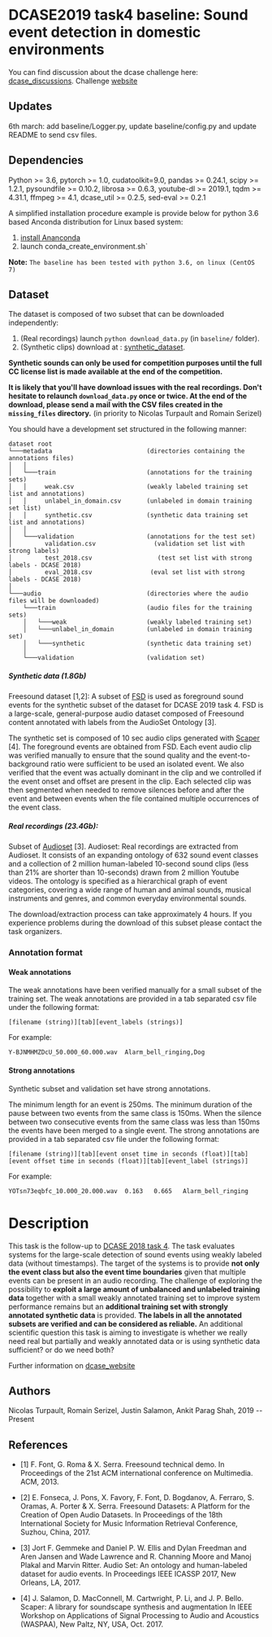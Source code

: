 # DCASE2019 task4 baseline: Sound event detection in domestic environments

You can find discussion about the dcase challenge here: [dcase_discussions](https://groups.google.com/forum/#!forum/dcase-discussions).
Challenge [website](http://dcase.community/challenge2019/)

## Updates
6th march: add baseline/Logger.py, update baseline/config.py and update README to send csv files.

## Dependencies

Python >= 3.6, pytorch >= 1.0, cudatoolkit=9.0, pandas >= 0.24.1, scipy >= 1.2.1, pysoundfile >= 0.10.2,
librosa >= 0.6.3, youtube-dl >= 2019.1, tqdm >= 4.31.1, ffmpeg >= 4.1, dcase_util >= 0.2.5, sed-eval >= 0.2.1

A simplified installation procedure example is provide below for python 3.6 based Anconda distribution for Linux based system:
1. [install Ananconda](https://www.anaconda.com/download/)
2. launch conda_create_environment.sh`

**Note:** `The baseline has been tested with python 3.6, on linux (CentOS 7)`

## Dataset
The dataset is composed of two subset that can be downloaded independently:

1. (Real recordings) launch `python download_data.py` (in `baseline/` folder).
2. (Synthetic clips) download at : [synthetic_dataset](https://doi.org/10.5281/zenodo.2583796).

**Synthetic sounds can only be used for competition purposes until the full CC license list is made available at the end of the competition.**


**It is likely that you'll have download issues with the real recordings. 
Don't hesitate to relaunch `download_data.py` once or twice.
At the end of the download, please send a mail with the CSV files 
created in the `missing_files` directory.** (in priority to Nicolas Turpault and Romain Serizel)


You should have a development set structured in the following manner:

```
dataset root
└───metadata			              (directories containing the annotations files)
│   │
│   └───train			              (annotations for the training sets)
│   │     weak.csv                    (weakly labeled training set list and annotations)
│   │     unlabel_in_domain.csv       (unlabeled in domain training set list)
│   │     synthetic.csv               (synthetic data training set list and annotations)
│   │
│   └───validation			          (annotations for the test set)
│         validation.csv                (validation set list with strong labels)
│         test_2018.csv                  (test set list with strong labels - DCASE 2018)
│         eval_2018.csv                (eval set list with strong labels - DCASE 2018)
│    
└───audio					          (directories where the audio files will be downloaded)
    └───train			              (audio files for the training sets)
    │   └───weak                      (weakly labeled training set)
    │   └───unlabel_in_domain         (unlabeled in domain training set)
    │   └───synthetic                 (synthetic data training set)
    │
    └───validation			          (validation set)       
```

##### Synthetic data (1.8Gb)
Freesound dataset [1,2]: A subset of [FSD](https://datasets.freesound.org/fsd/) is used as foreground sound events for the synthetic subset of the dataset for DCASE 2019 task 4. FSD is a large-scale, general-purpose audio dataset composed of Freesound content annotated with labels from the AudioSet Ontology [3].

The synthetic set is composed of 10 sec audio clips generated with [Scaper](https://github.com/justinsalamon/scaper) [4]. 
The foreground events are obtained from FSD. 
Each event audio clip was verified manually to ensure that the sound quality and the event-to-background ratio were sufficient to be used an isolated event. We also verified that the event was actually dominant in the clip and we controlled if the event onset and offset are present in the clip. Each selected clip was then segmented when needed to remove silences before and after the event and between events when the file contained multiple occurrences of the event class.

##### Real recordings (23.4Gb):
Subset of [Audioset](https://research.google.com/audioset/index.html) [3].
Audioset: Real recordings are extracted from Audioset. It consists of an expanding ontology of 632 sound event classes and a collection of 2 million human-labeled 10-second sound clips (less than 21% are shorter than 10-seconds) drawn from 2 million Youtube videos. The ontology is specified as a hierarchical graph of event categories, covering a wide range of human and animal sounds, musical instruments and genres, and common everyday environmental sounds.

The download/extraction process can take approximately 4 hours.
If you experience problems during the download of this subset please contact the task organizers. 

### Annotation format

#### Weak annotations
The weak annotations have been verified manually for a small subset of the training set. The weak annotations are provided in a tab separated csv file under the following format:

```
[filename (string)][tab][event_labels (strings)]
```
For example:
```
Y-BJNMHMZDcU_50.000_60.000.wav	Alarm_bell_ringing,Dog
```

#### Strong annotations
Synthetic subset and validation set have strong annotations.

The minimum length for an event is 250ms. The minimum duration of the pause between two events from the same class is 150ms. When the silence between two consecutive events from the same class was less than 150ms the events have been merged to a single event. 
The strong annotations are provided in a tab separated csv file under the following format:

```
[filename (string)][tab][event onset time in seconds (float)][tab][event offset time in seconds (float)][tab][event_label (strings)]
```
For example:

```
YOTsn73eqbfc_10.000_20.000.wav	0.163	0.665	Alarm_bell_ringing
```

# Description

This task is the follow-up to [DCASE 2018 task 4](../challenge2018/task-large-scale-weakly-labeled-semi-supervised-sound-event-detection). 
The task evaluates systems for the large-scale detection of sound events using weakly labeled data (without timestamps). 
The target of the systems is to provide **not only the event class but also the event time boundaries** given that multiple events can be present in an audio recording. 
The challenge of exploring the possibility to **exploit a large amount of unbalanced and unlabeled training data** together with a small weakly annotated training set to improve system performance remains but an **additional training set with strongly annotated synthetic data** is provided. 
**The labels in all the annotated subsets are verified and can be considered as reliable.**  An additional scientific question this task is aiming to investigate is whether we really need real but partially and weakly annotated data or is using synthetic data sufficient? or do we need both?

Further information on [dcase_website](http://dcase.community/challenge2019/task-sound-event-detection-in-domestic-environments)


## Authors

Nicolas Turpault, Romain Serizel, Justin Salamon, Ankit Parag Shah, 2019 -- Present

## References

- [1] F. Font, G. Roma & X. Serra. Freesound technical demo. In Proceedings of the 21st ACM international conference on Multimedia. ACM, 2013.
- [2] E. Fonseca, J. Pons, X. Favory, F. Font, D. Bogdanov, A. Ferraro, S. Oramas, A. Porter & X. Serra. Freesound Datasets: A Platform for the Creation of Open Audio Datasets.
In Proceedings of the 18th International Society for Music Information Retrieval Conference, Suzhou, China, 2017.

- [3] Jort F. Gemmeke and Daniel P. W. Ellis and Dylan Freedman and Aren Jansen and Wade Lawrence and R. Channing Moore and Manoj Plakal and Marvin Ritter.
Audio Set: An ontology and human-labeled dataset for audio events.
In Proceedings IEEE ICASSP 2017, New Orleans, LA, 2017.

- [4] J. Salamon, D. MacConnell, M. Cartwright, P. Li, and J. P. Bello. Scaper: A library for soundscape synthesis and augmentation
In IEEE Workshop on Applications of Signal Processing to Audio and Acoustics (WASPAA), New Paltz, NY, USA, Oct. 2017.

